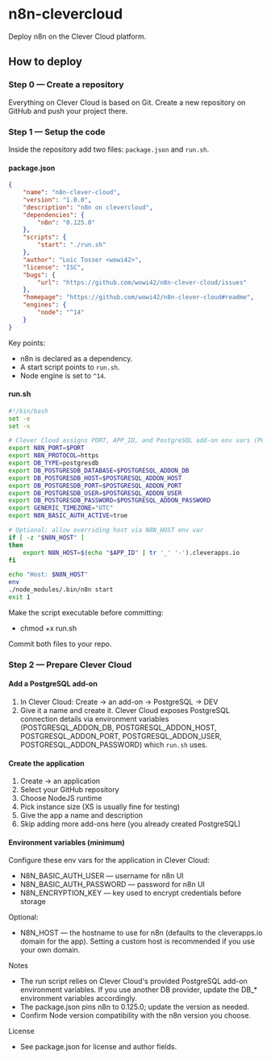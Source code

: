 # n8n-clevercloud

Deploy n8n on the Clever Cloud platform.

## How to deploy

### Step 0 — Create a repository
Everything on Clever Cloud is based on Git. Create a new repository on GitHub and push your project there.

### Step 1 — Setup the code
Inside the repository add two files: `package.json` and `run.sh`.

#### package.json
```json
{
    "name": "n8n-clever-cloud",
    "version": "1.0.0",
    "description": "n8n on clevercloud",
    "dependencies": {
        "n8n": "0.125.0"
    },
    "scripts": {
        "start": "./run.sh"
    },
    "author": "Loic Tosser <wowi42>",
    "license": "ISC",
    "bugs": {
        "url": "https://github.com/wowi42/n8n-clever-cloud/issues"
    },
    "homepage": "https://github.com/wowi42/n8n-clever-cloud#readme",
    "engines": {
        "node": "^14"
    }
}
```

Key points:
- n8n is declared as a dependency.
- A start script points to `run.sh`.
- Node engine is set to `^14`.

#### run.sh
```bash
#!/bin/bash
set -e
set -x

# Clever Cloud assigns PORT, APP_ID, and PostgreSQL add-on env vars (POSTGRESQL_ADDON_*)
export N8N_PORT=$PORT
export N8N_PROTOCOL=https
export DB_TYPE=postgresdb
export DB_POSTGRESDB_DATABASE=$POSTGRESQL_ADDON_DB
export DB_POSTGRESDB_HOST=$POSTGRESQL_ADDON_HOST
export DB_POSTGRESDB_PORT=$POSTGRESQL_ADDON_PORT
export DB_POSTGRESDB_USER=$POSTGRESQL_ADDON_USER
export DB_POSTGRESDB_PASSWORD=$POSTGRESQL_ADDON_PASSWORD
export GENERIC_TIMEZONE="UTC"
export N8N_BASIC_AUTH_ACTIVE=true

# Optional: allow overriding host via N8N_HOST env var
if [ -z "$N8N_HOST" ]
then
    export N8N_HOST=$(echo "$APP_ID" | tr '_' '-').cleverapps.io
fi

echo "Host: $N8N_HOST"
env
./node_modules/.bin/n8n start
exit 1
```

Make the script executable before committing:
- chmod +x run.sh

Commit both files to your repo.

### Step 2 — Prepare Clever Cloud

#### Add a PostgreSQL add-on
1. In Clever Cloud: Create -> an add-on -> PostgreSQL -> DEV
2. Give it a name and create it.
Clever Cloud exposes PostgreSQL connection details via environment variables (POSTGRESQL_ADDON_DB, POSTGRESQL_ADDON_HOST, POSTGRESQL_ADDON_PORT, POSTGRESQL_ADDON_USER, POSTGRESQL_ADDON_PASSWORD) which `run.sh` uses.

#### Create the application
1. Create -> an application
2. Select your GitHub repository
3. Choose NodeJS runtime
4. Pick instance size (XS is usually fine for testing)
5. Give the app a name and description
6. Skip adding more add-ons here (you already created PostgreSQL)

#### Environment variables (minimum)
Configure these env vars for the application in Clever Cloud:
- N8N_BASIC_AUTH_USER — username for n8n UI
- N8N_BASIC_AUTH_PASSWORD — password for n8n UI
- N8N_ENCRYPTION_KEY — key used to encrypt credentials before storage

Optional:
- N8N_HOST — the hostname to use for n8n (defaults to the cleverapps.io domain for the app). Setting a custom host is recommended if you use your own domain.

Notes
- The run script relies on Clever Cloud's provided PostgreSQL add-on environment variables. If you use another DB provider, update the DB_* environment variables accordingly.
- The package.json pins n8n to 0.125.0; update the version as needed.
- Confirm Node version compatibility with the n8n version you choose.

License
- See package.json for license and author fields.
